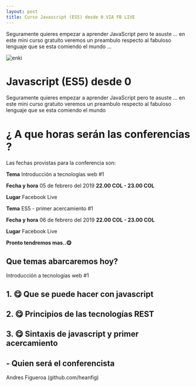 ```yaml
---
layout: post
title: Curso Javascript (ES5) desde 0 VIA FB LIVE
---
```



Seguramente quieres empezar a aprender JavaScript pero te asuste ... en este mini curso gratuito veremos un preambulo respecto al fabuloso lenguaje que se esta comiendo el mundo ...

![enki](https://www.tutorialrepublic.com/lib/images/javascript-illustration.png)

# Javascript (ES5) desde 0 

Seguramente quieres empezar a aprender JavaScript pero te asuste ... en este mini curso gratuito veremos un preambulo respecto al fabuloso lenguaje que se esta comiendo el mundo 

# ¿ A que horas serán las conferencias ?

Las fechas provistas para la conferencia son:
 
**Tema** Introducción a tecnologías web #1

**Fecha y hora** 05 de febrero del 2019 **22.00 COL - 23.00 COL**

**Lugar** Facebook Live

**Tema** ES5 - primer acercamiento #1

**Fecha y hora** 06 de febrero del 2019  **22.00 COL - 23.00 COL**

**Lugar** Facebook Live

**Pronto tendremos mas..😋**

## Que temas abarcaremos hoy?

 Introducción a tecnologías web #1

## 1. 😋 Que se puede hacer con javascript

## 2. 😋 Principios de las tecnologías REST

## 3. 😋 Sintaxis de javascript y primer acercamiento

## - Quien será el conferencista

 Andres Figueroa (github.com/heanfig)
